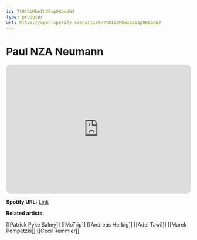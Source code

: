 ```yaml
---
id: 7tO16bMbeIh36zp0KbmdWJ
type: producer
url: https://open.spotify.com/artist/7tO16bMbeIh36zp0KbmdWJ
---
```

# Paul NZA Neumann

<iframe style="border-radius:12px" src="https://open.spotify.com/embed/artist/7tO16bMbeIh36zp0KbmdWJ" width="100%" height="352" frameBorder="0" allowfullscreen="" allow="autoplay; clipboard-write; encrypted-media; fullscreen; picture-in-picture" loading="lazy"></iframe>

**Spotify URL:** [Link](https://open.spotify.com/artist/7tO16bMbeIh36zp0KbmdWJ)

**Related artists:**

[[Patrick Pyke Salmy]]
[[MoTrip]]
[[Andreas Herbig]]
[[Adel Tawil]]
[[Marek Pompetzki]]
[[Cecil Remmler]]
